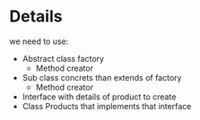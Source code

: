 # Details
we need to use: 
- Abstract class factory
    - Method creator
- Sub class concrets than extends of factory
    - Method creator
- Interface with details of product to create
- Class Products that implements that interface
